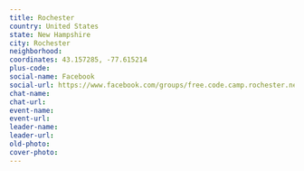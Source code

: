 ```yaml
---
title: Rochester
country: United States
state: New Hampshire
city: Rochester
neighborhood: 
coordinates: 43.157285, -77.615214
plus-code:
social-name: Facebook
social-url: https://www.facebook.com/groups/free.code.camp.rochester.new.hampshire
chat-name:
chat-url:
event-name:
event-url:
leader-name:
leader-url:
old-photo: 
cover-photo:
---
```

